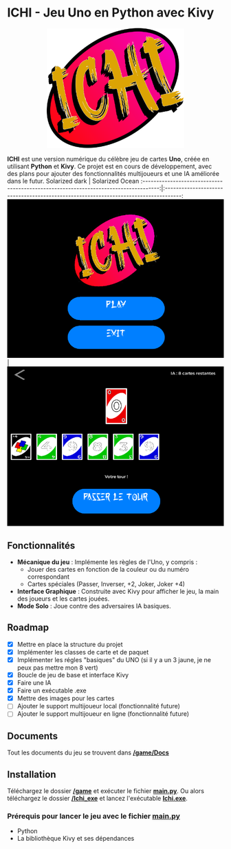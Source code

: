 # ICHI - Jeu Uno en Python avec Kivy
<p align="center">
  <img src="https://github.com/Darwin974/ICHI/blob/main/game/img/ICHI_logo.png?raw=true" width="320"/>
</p>

**ICHI** est une version numérique du célèbre jeu de cartes **Uno**, créée en utilisant **Python** et **Kivy**. Ce projet est en cours de développement, avec des plans pour ajouter des fonctionnalités multijoueurs et une IA améliorée dans le futur.
Solarized dark                                                                        |                                                                      Solarized Ocean
:------------------------------------------------------------------------------------:|:------------------------------------------------------------------------------------:
![](https://github.com/Darwin974/ICHI/blob/main/game/img/Menu%20Capture.png?raw=true) | ![](https://github.com/Darwin974/ICHI/blob/main/game/img/Game%20Capture.png?raw=true)

## Fonctionnalités

- **Mécanique du jeu** : Implémente les règles de l'Uno, y compris :
  - Jouer des cartes en fonction de la couleur ou du numéro correspondant
  - Cartes spéciales (Passer, Inverser, +2, Joker, Joker +4)
- **Interface Graphique** : Construite avec Kivy pour afficher le jeu, la main des joueurs et les cartes jouées.
- **Mode Solo** : Joue contre des adversaires IA basiques.

## Roadmap

- [x] Mettre en place la structure du projet
- [x] Implémenter les classes de carte et de paquet
- [x] Implémenter les régles "basiques" du UNO (si il y a un 3 jaune, je ne peux pas mettre mon 8 vert)
- [x] Boucle de jeu de base et interface Kivy
- [x] Faire une IA
- [x] Faire un exécutable .exe
- [x] Mettre des images pour les cartes
- [ ] Ajouter le support multijoueur local (fonctionnalité future)
- [ ] Ajouter le support multijoueur en ligne (fonctionnalité future)

## Documents
Tout les documents du jeu se trouvent dans **[/game/Docs](https://github.com/Darwin974/ICHI/blob/main/game/Docs)**

## Installation
Téléchargez le dossier **[/game](https://github.com/Darwin974/ICHI/blob/main/game)** et exécuter le fichier **[main.py](https://github.com/Darwin974/ICHI/blob/main/game/main.py)**.
Ou alors téléchargez le dossier **[/Ichi_exe](https://github.com/Darwin974/ICHI/blob/main/Ichi_exe)** et lancez l'exécutable **[Ichi.exe](https://github.com/Darwin974/ICHI/blob/main/Ichi_App/Ichi.exe)**.

### Prérequis pour lancer le jeu avec le fichier [main.py](https://github.com/Darwin974/ICHI/blob/main/game/main.py)
- Python 
- La bibliothèque Kivy et ses dépendances
